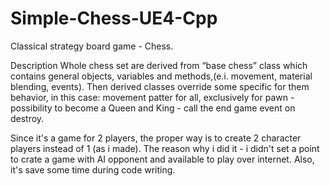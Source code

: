 # Simple-Chess-UE4-Cpp
Classical strategy board game - Chess.

Description
Whole chess set are derived from “base chess” class which contains general objects, variables and methods,(e.i. movement, material blending, events). Then derived classes override some specific for them behavior, in this case: movement patter for all, exclusively for  pawn - possibility to become a Queen and King - call the end game event on destroy.

Since it's a game for 2 players, the proper way is to create 2 character players instead of 1 (as i made). The reason why i did it - i didn't set a point to crate a game with AI opponent and available to play over internet. Also, it's save some time during code writing.
